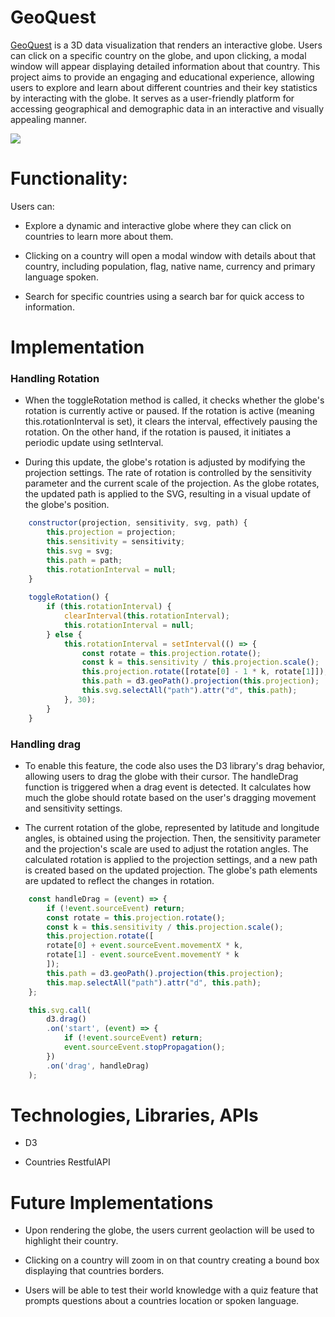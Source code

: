 # GeoQuest

[GeoQuest](https://omar-t-ahmed.github.io/GeoQuest/) is a 3D data visualization that renders an interactive globe. Users can click on a specific country on the globe, and upon clicking, a modal window will appear displaying detailed information about that country. This project aims to provide an engaging and educational experience, allowing users to explore and learn about different countries and their key statistics by interacting with the globe. It serves as a user-friendly platform for accessing geographical and demographic data in an interactive and visually appealing manner.

![](./assets/globe_spin.gif)

# Functionality:

Users can: 

* Explore a dynamic and interactive globe where they can click on countries to learn more about them.

* Clicking on a country will open a modal window with details about that country, including population, flag, native name, currency and primary language spoken.

* Search for specific countries using a search bar for quick access to information.

# Implementation

### Handling Rotation

* When the toggleRotation method is called, it checks whether the globe's rotation is currently active or paused. If the rotation is active (meaning this.rotationInterval is set), it clears the interval, effectively pausing the rotation. On the other hand, if the rotation is paused, it initiates a periodic update using setInterval.

* During this update, the globe's rotation is adjusted by modifying the projection settings. The rate of rotation is controlled by the sensitivity parameter and the current scale of the projection. As the globe rotates, the updated path is applied to the SVG, resulting in a visual update of the globe's position.

```js
    constructor(projection, sensitivity, svg, path) {
        this.projection = projection;
        this.sensitivity = sensitivity;
        this.svg = svg;
        this.path = path;
        this.rotationInterval = null;
    }
    
    toggleRotation() {
        if (this.rotationInterval) {
            clearInterval(this.rotationInterval);
            this.rotationInterval = null;
        } else {
            this.rotationInterval = setInterval(() => {
                const rotate = this.projection.rotate();
                const k = this.sensitivity / this.projection.scale();
                this.projection.rotate([rotate[0] - 1 * k, rotate[1]]);
                this.path = d3.geoPath().projection(this.projection);
                this.svg.selectAll("path").attr("d", this.path);
            }, 30);
        }
    }
```

### Handling drag

* To enable this feature, the code also uses the D3 library's drag behavior, allowing users to drag the globe with their cursor. The handleDrag function is triggered when a drag event is detected. It calculates how much the globe should rotate based on the user's dragging movement and sensitivity settings. 

* The current rotation of the globe, represented by latitude and longitude angles, is obtained using the projection. Then, the sensitivity parameter and the projection's scale are used to adjust the rotation angles. The calculated rotation is applied to the projection settings, and a new path is created based on the updated projection. The globe's path elements are updated to reflect the changes in rotation.

```js
    const handleDrag = (event) => {
        if (!event.sourceEvent) return;
        const rotate = this.projection.rotate();
        const k = this.sensitivity / this.projection.scale();
        this.projection.rotate([
        rotate[0] + event.sourceEvent.movementX * k,
        rotate[1] - event.sourceEvent.movementY * k
        ]);
        this.path = d3.geoPath().projection(this.projection);
        this.map.selectAll("path").attr("d", this.path);
    };

    this.svg.call(
        d3.drag()
        .on('start', (event) => {
            if (!event.sourceEvent) return;
            event.sourceEvent.stopPropagation();
        })
        .on('drag', handleDrag)
    );
```

# Technologies, Libraries, APIs

* D3

* Countries RestfulAPI

# Future Implementations

* Upon rendering the globe, the users current geolaction will be used to highlight their country.

* Clicking on a country will zoom in on that country creating a bound box displaying that countries borders.

* Users will be able to test their world knowledge with a quiz feature that prompts questions about a countries location or spoken language.


